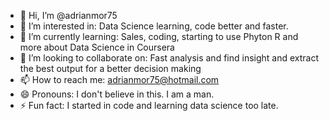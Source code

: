 - 👋 Hi, I’m @adrianmor75
- 👀 I’m interested in: Data Science learning, code better and faster. 
- 🌱 I’m currently learning: Sales, coding, starting to use Phyton R and more about Data Science in Coursera
- 💞️ I’m looking to collaborate on: Fast analysis and find insight and extract the best output for a better decision making
- 📫 How to reach me: adrianmor75@hotmail.com
- 😄 Pronouns: I don't believe in this. I am a man.
- ⚡ Fun fact: I started in code and learning data science too late. 

<!---
adrianmor75/adrianmor75 is a ✨ special ✨ repository because its `README.md` (this file) appears on your GitHub profile.
You can click the Preview link to take a look at your changes.
--->

